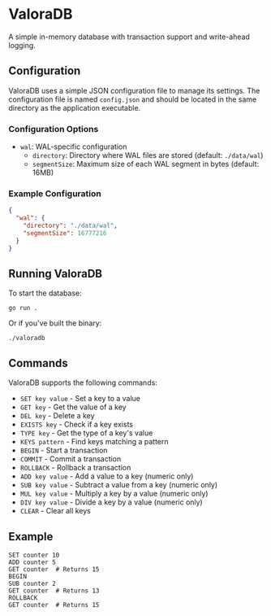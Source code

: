 # ValoraDB

A simple in-memory database with transaction support and write-ahead logging.

## Configuration

ValoraDB uses a simple JSON configuration file to manage its settings. The configuration file is named `config.json` and should be located in the same directory as the application executable.

### Configuration Options

- `wal`: WAL-specific configuration
  - `directory`: Directory where WAL files are stored (default: `./data/wal`)
  - `segmentSize`: Maximum size of each WAL segment in bytes (default: 16MB)

### Example Configuration

```json
{
  "wal": {
    "directory": "./data/wal",
    "segmentSize": 16777216
  }
}
```

## Running ValoraDB

To start the database:

```
go run .
```

Or if you've built the binary:

```
./valoradb
```

## Commands

ValoraDB supports the following commands:

- `SET key value` - Set a key to a value
- `GET key` - Get the value of a key
- `DEL key` - Delete a key
- `EXISTS key` - Check if a key exists
- `TYPE key` - Get the type of a key's value
- `KEYS pattern` - Find keys matching a pattern
- `BEGIN` - Start a transaction
- `COMMIT` - Commit a transaction
- `ROLLBACK` - Rollback a transaction
- `ADD key value` - Add a value to a key (numeric only)
- `SUB key value` - Subtract a value from a key (numeric only)
- `MUL key value` - Multiply a key by a value (numeric only)
- `DIV key value` - Divide a key by a value (numeric only)
- `CLEAR` - Clear all keys

## Example

```
SET counter 10
ADD counter 5
GET counter  # Returns 15
BEGIN
SUB counter 2
GET counter  # Returns 13
ROLLBACK
GET counter  # Returns 15
```
